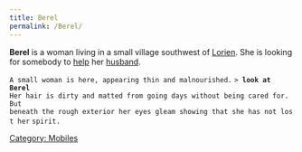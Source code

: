 ```yaml
---
title: Berel
permalink: /Berel/
---
```


**Berel** is a woman living in a small village southwest of
[Lorien](Lorien "wikilink"). She is looking for somebody to
[help](Quest#Berel_and_Jeraton "wikilink") her
[husband](Jeraton "wikilink").

`A small woman is here, appearing thin and malnourished.`
`> `**`look at Berel`**
`Her hair is dirty and matted from going days without being cared for. But`
`beneath the rough exterior her eyes gleam showing that she has not lost her`
`spirit.`

[Category: Mobiles](Category:_Mobiles "wikilink")